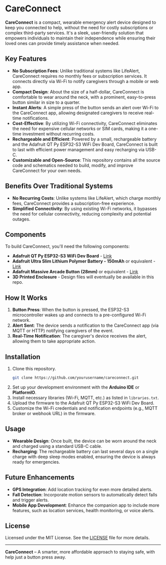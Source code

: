 
# CareConnect

**CareConnect** is a compact, wearable emergency alert device designed to keep you connected to help, without the need for costly subscriptions or complex third-party services. It's a sleek, user-friendly solution that empowers individuals to maintain their independence while ensuring their loved ones can provide timely assistance when needed.

## Key Features

- **No Subscription Fees**: Unlike traditional systems like LifeAlert, CareConnect requires no monthly fees or subscription services. It connects directly via Wi-Fi to notify caregivers through a mobile or web app.
- **Compact Design**: About the size of a half-dollar, CareConnect is comfortable to wear around the neck, with a prominent, easy-to-press button similar in size to a quarter.
- **Instant Alerts**: A simple press of the button sends an alert over Wi-Fi to the CareConnect app, allowing designated caregivers to receive real-time notifications.
- **Cost-Effective**: By utilizing Wi-Fi connectivity, CareConnect eliminates the need for expensive cellular networks or SIM cards, making it a one-time investment without recurring costs.
- **Rechargeable and Efficient**: Powered by a small, rechargeable battery and the Adafruit QT Py ESP32-S3 WiFi Dev Board, CareConnect is built to last with efficient power management and easy recharging via USB-C.
- **Customizable and Open-Source**: This repository contains all the source code and schematics needed to build, modify, and improve CareConnect for your own needs.

## Benefits Over Traditional Systems

- **No Recurring Costs**: Unlike systems like LifeAlert, which charge monthly fees, CareConnect provides a subscription-free experience.
- **Simplified Connectivity**: By using existing Wi-Fi networks, it bypasses the need for cellular connectivity, reducing complexity and potential outages.

## Components

To build CareConnect, you'll need the following components:
- **Adafruit QT Py ESP32-S3 WiFi Dev Board** - [Link](https://www.adafruit.com/product/5540)
- **Adafruit Ultra Slim Lithium Polymer Battery - 150mAh** or equivalent - [Link](https://www.adafruit.com/product/1317)
- **Adafruit Massive Arcade Button (28mm)** or equivalent - [Link](https://www.adafruit.com/product/1185)
- **3D Printed Enclosure** - Design files will eventually be available in this repo.

## How It Works

1. **Button Press**: When the button is pressed, the ESP32-S3 microcontroller wakes up and connects to a pre-configured Wi-Fi network.
2. **Alert Sent**: The device sends a notification to the CareConnect app (via MQTT or HTTP) notifying caregivers of the event.
3. **Real-Time Notification**: The caregiver's device receives the alert, allowing them to take appropriate action.

## Installation

1. Clone this repository.
   ```bash
   git clone https://github.com/yourusername/careconnect.git
   ```
2. Set up your development environment with the **Arduino IDE** or **PlatformIO**.
3. Install necessary libraries (Wi-Fi, MQTT, etc.) as listed in `libraries.txt`.
4. Upload the firmware to the Adafruit QT Py ESP32-S3 WiFi Dev Board.
5. Customize the Wi-Fi credentials and notification endpoints (e.g., MQTT broker or webhook URL) in the firmware.

## Usage

- **Wearable Design**: Once built, the device can be worn around the neck and charged using a standard USB-C cable.
- **Recharging**: The rechargeable battery can last several days on a single charge with deep sleep modes enabled, ensuring the device is always ready for emergencies.

## Future Enhancements

- **GPS Integration**: Add location tracking for even more detailed alerts.
- **Fall Detection**: Incorporate motion sensors to automatically detect falls and trigger alerts.
- **Mobile App Development**: Enhance the companion app to include more features, such as location services, health monitoring, or voice alerts.

## License

Licensed under the MIT License. See the [LICENSE](LICENSE) file for more details.

---

**CareConnect** – A smarter, more affordable approach to staying safe, with help just a button press away.
